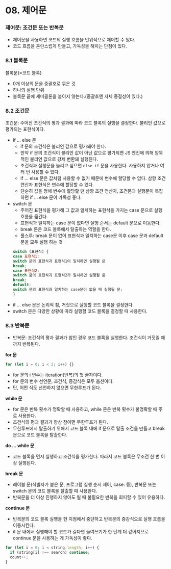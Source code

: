 # 08. 제어문

### 제어문: 조건문 또는 반복문

- 제어문을 사용하면 코드의 실행 흐름을 인위적으로 제어할 수 있다.
- 코드 흐름을 혼란스럽게 만들고, 가독성을 해치는 단점이 있다.

### 8.1 블록문

블록문(=코드 블록)

- 0개 이상의 문을 중괄호로 묶은 것
- 하나의 실행 단위
- 블록문 끝에 세미콜론을 붙이지 않는다.(중괄호엔 자체 종결성이 있다.)

### 8.2 조건문

조건문: 주어진 조건식의 평과 결과에 따라 코드 블록의 실행을 결정한다. 불리언 값으로 평가되는 표현식이다.

- if … else 문
  - if 문의 조건식은 불리언 값으로 평가돼야 한다.
  - 만약 if 문의 조건식이 불리언 값이 아닌 값으로 평가되면 JS 엔진에 의해 암묵적인 불리언 값으로 강제 변환돼 실행된다.
  - 조건식과 실행문을 늘리고 싶으면 `else if` 문을 사용한다. 사용하지 않거나 여러 번 사용할 수 있다.
  - if … else 문은 값처럼 사용할 수 없기 때문에 변수에 할당할 수 없다. 삼항 조건 연산자 표현식은 변수에 할당할 수 있다.
  - 단순히 값을 정해 변수에 할당할 땐 삼항 조건 연산자, 조건문과 실행문이 복잡하면 if … else 문이 가독성 좋다.
- switch 문
  - 주어진 표현식을 평가해 그 값과 일치하는 표현식을 가지는 case 문으로 실행 흐름을 옮긴다.
  - 표현식과 일치하는 case 문이 없다면 실행 순서는 default 문으로 이동한다.
  - break 문은 코드 블록에서 탈출하는 역할을 한다.
  - 폴스루: break 문이 없어 표현식과 일치하는 case문 이후 case 문과 default문을 모두 실행 하는 것
  ```jsx
  switch (표현식) {
  case 표현식1:
  switch 문의 표현식과 표현식1이 일치하면 실행될 문
  break;
  case 표현식2:
  switch 문의 표현식과 표현식2가 일치하면 실행될 문
  break;
  default:
  switch 문의 표현식과 일치하는 case문이 없을 때 실행될 문;
  }
  ```
- if … else 문은 논리적 참, 거짓으로 실행할 코드 블록을 결정한다.
- switch 문은 다양한 상황에 따라 실행할 코드 블록을 결정할 때 사용한다.

### 8.3 반복문

- 반복문: 조건식의 평과 결과가 참인 경우 코드 블록을 실행한다. 조건식이 거짓일 때 까지 반복된다.

**for 문**

```jsx
for (let i = 0; i < 2; i++) {}
```

- for 문의 i 변수는 iteration(반복)의 첫 글자이다.
- for 문의 변수 선언문, 조건식, 증감식은 모두 옵션이다.
- 단, 어떤 식도 선언하지 않으면 무한루프가 된다.

**while 문**

- for 문은 반복 횟수가 명확할 때 사용하고, while 문은 반복 횟수가 불명확할 때 주로 사용한다.
- 조건식의 평과 결과가 항상 참이면 무한루프가 된다.
- 무한루프에서 탈출하기 위해서 코드 블록 내에 if 문으로 탈출 조건을 만들고 break 문으로 코드 블록을 탈출한다.

**do … while 문**

- 코드 블록을 먼저 실행하고 조건식을 평가한다. 따라서 코드 블록은 무조건 한 번 이상 실행된다.

**break 문**

- 레이블 문(식별자가 붙은 문, 프로그램 실행 순서 제어, case: 등), 반복문 또는 switch 문의 코드 블록을 탈출할 때 사용한다.
- 반복문을 더 이상 진행하지 않아도 될 때 불필요한 반복을 회피할 수 있어 유용하다.

**continue 문**

- 반복문의 코드 블록 실행을 현 지점에서 중단하고 반복문의 증감식으로 실행 흐름을 이동시킨다.
- if 문 내에서 실행해야 할 코드가 길다면 들여쓰기가 한 단계 더 깊어지므로 continue 문을 사용하는 게 가독성이 좋다.

```jsx
for (let i = 0; i < string.length; i++) {
  if (string[i] !== search) continue;
  count++;
}
```
